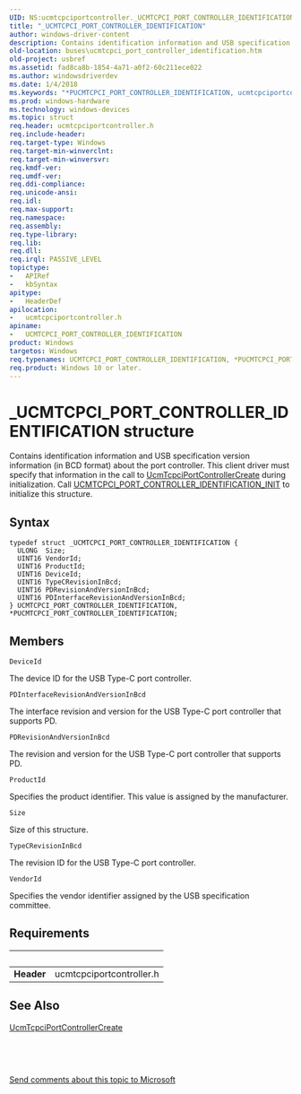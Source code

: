 ```yaml
---
UID: NS:ucmtcpciportcontroller._UCMTCPCI_PORT_CONTROLLER_IDENTIFICATION
title: "_UCMTCPCI_PORT_CONTROLLER_IDENTIFICATION"
author: windows-driver-content
description: Contains identification information and USB specification version information (in BCD format) about the port controller.
old-location: buses\ucmtcpci_port_controller_identification.htm
old-project: usbref
ms.assetid: fad8ca8b-1854-4a71-a0f2-60c211ece022
ms.author: windowsdriverdev
ms.date: 1/4/2018
ms.keywords: "*PUCMTCPCI_PORT_CONTROLLER_IDENTIFICATION, ucmtcpciportcontroller/PUCMTCPCI_PORT_CONTROLLER_IDENTIFICATION, _UCMTCPCI_PORT_CONTROLLER_IDENTIFICATION, ucmtcpciportcontroller/UCMTCPCI_PORT_CONTROLLER_IDENTIFICATION, buses.ucmtcpci_port_controller_identification, UCMTCPCI_PORT_CONTROLLER_IDENTIFICATION, PUCMTCPCI_PORT_CONTROLLER_IDENTIFICATION structure pointer [Buses], PUCMTCPCI_PORT_CONTROLLER_IDENTIFICATION, UCMTCPCI_PORT_CONTROLLER_IDENTIFICATION structure [Buses]"
ms.prod: windows-hardware
ms.technology: windows-devices
ms.topic: struct
req.header: ucmtcpciportcontroller.h
req.include-header: 
req.target-type: Windows
req.target-min-winverclnt: 
req.target-min-winversvr: 
req.kmdf-ver: 
req.umdf-ver: 
req.ddi-compliance: 
req.unicode-ansi: 
req.idl: 
req.max-support: 
req.namespace: 
req.assembly: 
req.type-library: 
req.lib: 
req.dll: 
req.irql: PASSIVE_LEVEL
topictype:
-	APIRef
-	kbSyntax
apitype:
-	HeaderDef
apilocation:
-	ucmtcpciportcontroller.h
apiname:
-	UCMTCPCI_PORT_CONTROLLER_IDENTIFICATION
product: Windows
targetos: Windows
req.typenames: UCMTCPCI_PORT_CONTROLLER_IDENTIFICATION, *PUCMTCPCI_PORT_CONTROLLER_IDENTIFICATION
req.product: Windows 10 or later.
---
```


# _UCMTCPCI_PORT_CONTROLLER_IDENTIFICATION structure
Contains identification information and USB specification version information (in BCD format) about the port controller.
             This client driver must specify that information in the call to <a href="..\ucmtcpciportcontroller\nf-ucmtcpciportcontroller-ucmtcpciportcontrollercreate.md">UcmTcpciPortControllerCreate</a> during initialization. 
                 Call <a href="..\ucmtcpciportcontroller\nf-ucmtcpciportcontroller-ucmtcpci_port_controller_identification_init.md">UCMTCPCI_PORT_CONTROLLER_IDENTIFICATION_INIT</a> to initialize this structure.

## Syntax
````
typedef struct _UCMTCPCI_PORT_CONTROLLER_IDENTIFICATION {
  ULONG  Size;
  UINT16 VendorId;
  UINT16 ProductId;
  UINT16 DeviceId;
  UINT16 TypeCRevisionInBcd;
  UINT16 PDRevisionAndVersionInBcd;
  UINT16 PDInterfaceRevisionAndVersionInBcd;
} UCMTCPCI_PORT_CONTROLLER_IDENTIFICATION, *PUCMTCPCI_PORT_CONTROLLER_IDENTIFICATION;
````

## Members


`DeviceId`

The device ID for the USB Type-C port  controller.

`PDInterfaceRevisionAndVersionInBcd`

The interface revision and version for the USB Type-C port  controller that supports PD.

`PDRevisionAndVersionInBcd`

The revision and version for the USB Type-C port  controller that supports PD.

`ProductId`

Specifies the product identifier. This value is assigned by the manufacturer.

`Size`

Size of this structure.

`TypeCRevisionInBcd`

The revision ID for the USB Type-C port  controller.

`VendorId`

Specifies the vendor identifier assigned by the USB specification committee.


## Requirements
| &nbsp; | &nbsp; |
| ---- |:---- |
| **Header** | ucmtcpciportcontroller.h |

## See Also

<a href="..\ucmtcpciportcontroller\nf-ucmtcpciportcontroller-ucmtcpciportcontrollercreate.md">UcmTcpciPortControllerCreate</a>

 

 

<a href="mailto:wsddocfb@microsoft.com?subject=Documentation%20feedback [usbref\buses]:%20UCMTCPCI_PORT_CONTROLLER_IDENTIFICATION structure%20 RELEASE:%20(1/4/2018)&amp;body=%0A%0APRIVACY STATEMENT%0A%0AWe use your feedback to improve the documentation. We don't use your email address for any other purpose, and we'll remove your email address from our system after the issue that you're reporting is fixed. While we're working to fix this issue, we might send you an email message to ask for more info. Later, we might also send you an email message to let you know that we've addressed your feedback.%0A%0AFor more info about Microsoft's privacy policy, see http://privacy.microsoft.com/en-us/default.aspx." title="Send comments about this topic to Microsoft">Send comments about this topic to Microsoft</a>